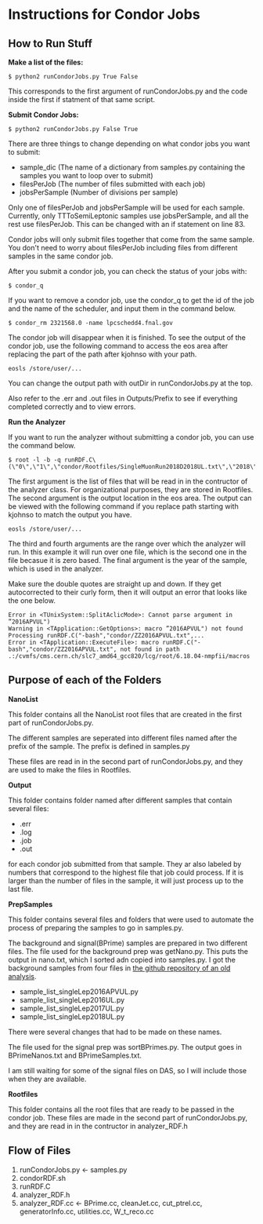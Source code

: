 # Instructions for Condor Jobs

## How to Run Stuff

**Make a list of the files:**

``` 
$ python2 runCondorJobs.py True False 
```

This corresponds to the first argument of runCondorJobs.py and the code inside the first if statment of that same script.

**Submit Condor Jobs:**

``` 
$ python2 runCondorJobs.py False True
```

There are three things to change depending on what condor jobs you want to submit:
- sample_dic (The name of a dictionary from samples.py containing the samples you want to loop over to submit)
- filesPerJob (The number of files submitted with each job)
- jobsPerSample (Number of divisions per sample)

Only one of filesPerJob and jobsPerSample will be used for each sample.  Currently, only TTToSemiLeptonic samples use jobsPerSample, and all the rest use filesPerJob.  This can be changed with an if statement on line 83.

Condor jobs will only submit files together that come from the same sample.  You don't need to worry about filesPerJob including files from different samples in the same condor job.

After you submit a condor job, you can check the status of your jobs with:

``` 
$ condor_q
```

If you want to remove a condor job, use the condor_q to get the id of the job and the name of the scheduler, and input them in the command below.

``` 
$ condor_rm 2321568.0 -name lpcschedd4.fnal.gov
```

The condor job will disappear when it is finished.  To see the output of the condor job, use the following command to access the eos area after replacing the part of the path after kjohnso with your path.  

```
eosls /store/user/...
```

You can change the output path with outDir in runCondorJobs.py at the top.

Also refer to the .err and .out files in Outputs/Prefix to see if everything completed correctly and to view errors.


**Run the Analyzer**

If you want to run the analyzer without submitting a condor job, you can use the command below.

```
$ root -l -b -q runRDF.C\(\"0\",\"1\",\"condor/Rootfiles/SingleMuonRun2018D2018UL.txt\",\"2018\"\)
```

The first argument is the list of files that will be read in in the contructor of the analyzer class.  For organizational purposes, they are stored in Rootfiles.  The second argument is the output location in the eos area.  The output can be viewed with the following command if you replace path starting with kjohnso to match the output you have.

```
eosls /store/user/...
```

The third and fourth arguments are the range over which the analyzer will run.  In this example it will run over one file, which is the second one in the file becasue it is zero based.  The final argument is the year of the sample, which is used in the analyzer.


Make sure the double quotes are straight up and down.  If they get autocorrected to their curly form, then it will output an error that looks like the one below.
```
Error in <TUnixSystem::SplitAclicMode>: Cannot parse argument in ”2016APVUL")
Warning in <TApplication::GetOptions>: macro ”2016APVUL") not found
Processing runRDF.C("-bash","condor/ZZ2016APVUL.txt",...
Error in <TApplication::ExecuteFile>: macro runRDF.C("-bash","condor/ZZ2016APVUL.txt", not found in path .:/cvmfs/cms.cern.ch/slc7_amd64_gcc820/lcg/root/6.18.04-nmpfii/macros
```

## Purpose of each of the Folders

**NanoList** 

This folder contains all the NanoList root files that are created in the first part of runCondorJobs.py. 

The different samples are seperated into different files named after the prefix of the sample.  The prefix is defined in samples.py

These files are read in in the second part of runCondorJobs.py, and they are used to make the files in Rootfiles.

**Output** 

This folder contains folder named after different samples that contain several files:

-  .err
-  .log
- .job
-  .out 

 for each condor job submitted from that sample.  They ar also labeled by numbers that correspond to the highest file that job could process.  If it is larger than the number of files in the sample, it will just process up to the last file.

**PrepSamples** 

This folder contains several files and folders that were used to automate the process of preparing the samples to go in samples.py.  

The background and signal(BPrime) samples are prepared in two different files.  The file used for the background prep was getNano.py.  This puts the output in nano.txt, which I sorted adn copied into samples.py. I got the background samples from four files in [the github repository of an old analysis](https://github.com/cms-ljmet/FWLJMET/tree/10_6_29_UL/LJMet/CRAB3).

- sample_list_singleLep2016APVUL.py
- sample_list_singleLep2016UL.py
- sample_list_singleLep2017UL.py
- sample_list_singleLep2018UL.py

There were several changes that had to be made on these names.  

The file used for the signal prep was sortBPrimes.py.  The output goes in BPrimeNanos.txt and BPrimeSamples.txt.

I am still waiting for some of the signal files on DAS, so I will include those when they are available.

**Rootfiles** 

This folder contains all the root files that are ready to be passed in the condor job.  These files are made in the second part of runCondorJobs.py, and they are read in in the contructor in analyzer_RDF.h

## Flow of Files

1. runCondorJobs.py  <- samples.py
2. condorRDF.sh
3. runRDF.C
4. analyzer_RDF.h
5. analyzer_RDF.cc <- BPrime.cc, cleanJet.cc, cut_ptrel.cc, generatorInfo.cc, utilities.cc, W_t_reco.cc